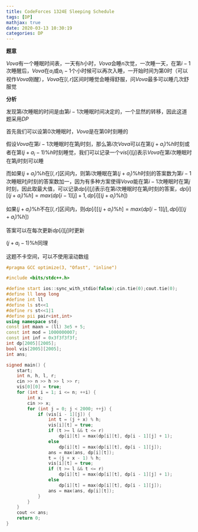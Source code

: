 ```yaml
---
title: CodeForces 1324E Sleeping Schedule
tags: [DP]
mathjax: true
date: 2020-03-13 10:30:19
categories: DP
---
```


**题意**

$Vova$有一个睡眠时间表，一天有$h$小时，$Vova$会睡$n$次觉，一次睡一天，在第$i-1$次睡醒后，$Vova$在$a_i$或$a_i-1$个小时候可以再次入睡，一开始时间为第$0$时（可以视作$Vova$刚醒），$Vova$在$[l,r]$区间时睡觉会睡得舒服，问$Vova$最多可以睡几次舒服觉

<!--more-->

**分析**

发现第$i$次睡眠的时间是由第$i-1$次睡眠时间决定的，一个显然的转移，因此这道题采用$DP$

首先我们可以设第$0$次睡眠时，$Vova$是在第$0$时刻睡的

假设$Vova$在第$i-1$次睡眠时在第$j$时刻，那么第$i$次$Vova$可以在第$(j+a_i)\%h$时刻或者在第$(j+a_i-1)\%h$时刻睡觉，我们可以记录一个$vis[i][j]$表示$Vova$在第$i$次睡眠时在第$j$时刻可以睡

而如果$(j+a_i)\%h$在$[l,r]$区间内，则第$i$次睡眠在第$(j+a_i)\%h$时刻的答案数为第$i-1$次睡眠时$j$时刻的答案数加一，因为有多种方案使得$Vova$能在第$i-1$次睡眠时在第$j$时刻，因此取最大值，可以记录$dp[i][j]$表示在第$i$次睡眠时在第$j$时刻的答案，$dp[i][(j+a_i)\%h]=max(dp[i-1][j]+1,dp[i][(j+a_i)\%h])$

如果$(j+a_i)\%h$不在$[l,r]$区间内，则$dp[i][(j+a_i)\%h]=max(dp[i-1][j],dp[i][(j+a_i)\%h])$

答案可以在每次更新$dp[i][j]$时更新

$(j+a_i-1)\%h$同理

这题不卡空间，可以不使用滚动数组

```cpp
#pragma GCC optimize(3, "Ofast", "inline")

#include <bits/stdc++.h>

#define start ios::sync_with_stdio(false);cin.tie(0);cout.tie(0);
#define ll long long
#define int ll
#define ls st<<1
#define rs st<<1|1
#define pii pair<int,int>
using namespace std;
const int maxn = (ll) 3e5 + 5;
const int mod = 1000000007;
const int inf = 0x3f3f3f3f;
int dp[2005][2005];
bool vis[2005][2005];
int ans;

signed main() {
    start;
    int n, h, l, r;
    cin >> n >> h >> l >> r;
    vis[0][0] = true;
    for (int i = 1; i <= n; ++i) {
        int x;
        cin >> x;
        for (int j = 0; j < 2000; ++j) {
            if (vis[i - 1][j]) {
                int t = (j + x) % h;
                vis[i][t] = true;
                if (t >= l && t <= r)
                    dp[i][t] = max(dp[i][t], dp[i - 1][j] + 1);
                else
                    dp[i][t] = max(dp[i][t], dp[i - 1][j]);
                ans = max(ans, dp[i][t]);
                t = (j + x - 1) % h;
                vis[i][t] = true;
                if (t >= l && t <= r)
                    dp[i][t] = max(dp[i][t], dp[i - 1][j] + 1);
                else
                    dp[i][t] = max(dp[i][t], dp[i - 1][j]);
                ans = max(ans, dp[i][t]);
            }
        }
    }
    cout << ans;
    return 0;
}
```



